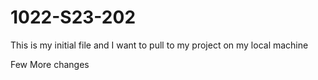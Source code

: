 # 1022-S23-202


This is my initial file and I want to pull to my project on my local machine 


Few More changes
